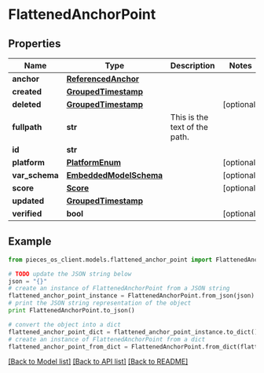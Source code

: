 # FlattenedAnchorPoint


## Properties
Name | Type | Description | Notes
------------ | ------------- | ------------- | -------------
**anchor** | [**ReferencedAnchor**](ReferencedAnchor.md) |  | 
**created** | [**GroupedTimestamp**](GroupedTimestamp.md) |  | 
**deleted** | [**GroupedTimestamp**](GroupedTimestamp.md) |  | [optional] 
**fullpath** | **str** | This is the text of the path. | 
**id** | **str** |  | 
**platform** | [**PlatformEnum**](PlatformEnum.md) |  | [optional] 
**var_schema** | [**EmbeddedModelSchema**](EmbeddedModelSchema.md) |  | [optional] 
**score** | [**Score**](Score.md) |  | [optional] 
**updated** | [**GroupedTimestamp**](GroupedTimestamp.md) |  | 
**verified** | **bool** |  | [optional] 

## Example

```python
from pieces_os_client.models.flattened_anchor_point import FlattenedAnchorPoint

# TODO update the JSON string below
json = "{}"
# create an instance of FlattenedAnchorPoint from a JSON string
flattened_anchor_point_instance = FlattenedAnchorPoint.from_json(json)
# print the JSON string representation of the object
print FlattenedAnchorPoint.to_json()

# convert the object into a dict
flattened_anchor_point_dict = flattened_anchor_point_instance.to_dict()
# create an instance of FlattenedAnchorPoint from a dict
flattened_anchor_point_from_dict = FlattenedAnchorPoint.from_dict(flattened_anchor_point_dict)
```
[[Back to Model list]](../README.md#documentation-for-models) [[Back to API list]](../README.md#documentation-for-api-endpoints) [[Back to README]](../README.md)


